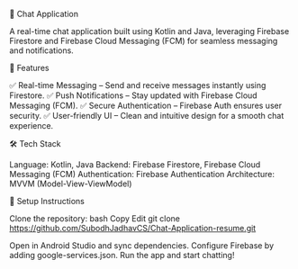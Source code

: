 📱 Chat Application

A real-time chat application built using Kotlin and Java,
leveraging Firebase Firestore and Firebase Cloud Messaging (FCM) for seamless messaging and notifications.

🚀 Features

✅ Real-time Messaging – Send and receive messages instantly using Firestore.
✅ Push Notifications – Stay updated with Firebase Cloud Messaging (FCM).
✅ Secure Authentication – Firebase Auth ensures user security.
✅ User-friendly UI – Clean and intuitive design for a smooth chat experience.

🛠 Tech Stack

Language: Kotlin, Java
Backend: Firebase Firestore, Firebase Cloud Messaging (FCM)
Authentication: Firebase Authentication
Architecture: MVVM (Model-View-ViewModel)

🔧 Setup Instructions

Clone the repository:
bash
Copy
Edit
git clone https://github.com/SubodhJadhavCS/Chat-Application-resume.git

Open in Android Studio and sync dependencies.
Configure Firebase by adding google-services.json.
Run the app and start chatting!
